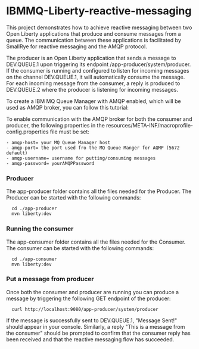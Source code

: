 # IBMMQ-Liberty-reactive-messaging

This project demonstrates how to achieve reactive messaging between two Open Liberty applications that produce and consume messages from a queue. The communication between these applications is facilitated by SmallRye for reactive messaging and the AMQP protocol.

The producer is an Open Liberty application that sends a message to DEV.QUEUE.1 upon triggering its endpoint /app-producer/system/producer. If the consumer is running and configured to listen for incoming messages on the channel DEV.QUEUE.1, it will automatically consume the message. For each incoming message from the consumer, a reply is produced to DEV.QUEUE.2 where the producer is listening for incoming messages.

To create a IBM MQ Queue Manager with AMQP enabled, which will be used as AMQP broker, you can follow this tutorial: 

To enable communication with the AMQP broker for both the consumer and producer, the following properties in the resources/META-INF/macroprofile-config.properties file must be set:
```
- amqp-host= your MQ Queue Manager host
- amqp-port= the port used fro the MQ Queue Manger for AQMP (5672 default)
- amqp-username= username for putting/consuming messages 
- amqp-password= yourAMQPPassword
```


### Producer
The app-producer folder contains all the files needed for the Producer.
The Producer can be started with the following commands:
```
  cd ./app-producer
  mvn liberty:dev
```

### Running the consumer
The app-consumer folder contains all the files needed for the Consumer.
The consumer can be started with the following commands:
```
  cd ./app-consumer
  mvn liberty:dev
```

### Put a message from producer
Once both the consumer and producer are running you can produce a message by triggering the following GET endpoint of the producer: 
```
  curl http://localhost:9080/app-producer/system/producer
```
If the message is successfully sent to DEV.QUEUE.1, "Message Sent!" should appear in your console. Similarly, a reply "This is a message from the consumer" should be prompted to confirm that the consumer reply has been received and that the reactive messaging flow has succeeded.
